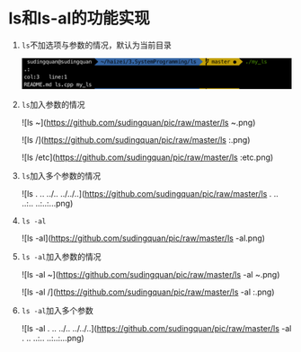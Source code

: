 # ls和ls-al的功能实现

1. `ls`不加选项与参数的情况，默认为当前目录


   ![ls](https://github.com/sudingquan/pic/raw/master/ls.png)

2. `ls`加入参数的情况

    ![ls ~](https://github.com/sudingquan/pic/raw/master/ls ~.png)

   

   ![ls /](https://github.com/sudingquan/pic/raw/master/ls :.png)

   

   ![ls /etc](https://github.com/sudingquan/pic/raw/master/ls :etc.png)

3. `ls`加入多个参数的情况

   ![ls . .. ../.. ../../..](https://github.com/sudingquan/pic/raw/master/ls . .. ..:.. ..:..:...png)

4. `ls -al` 

   ![ls -al](https://github.com/sudingquan/pic/raw/master/ls -al.png)

5. `ls -al`加入参数的情况

   ![ls -al ~](https://github.com/sudingquan/pic/raw/master/ls -al ~.png)

   

   ![ls -al /](https://github.com/sudingquan/pic/raw/master/ls -al :.png)

6. `ls -al`加入多个参数

   ![ls -al . .. ../.. ../../..](https://github.com/sudingquan/pic/raw/master/ls -al . .. ..:.. ..:..:...png)